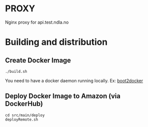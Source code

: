 # PROXY

Nginx proxy for api.test.ndla.no

# Building and distribution

## Create Docker Image
    ./build.sh

You need to have a docker daemon running locally. Ex: [boot2docker](http://boot2docker.io/)

## Deploy Docker Image to Amazon (via DockerHub)
    cd src/main/deploy  
    deployRemote.sh
